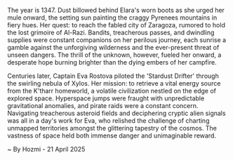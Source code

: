 
The year is 1347.  Dust billowed behind Elara's worn boots as she urged her mule onward, the setting sun painting the craggy Pyrenees mountains in fiery hues.  Her quest: to reach the fabled city of Zaragoza, rumored to hold the lost grimoire of Al-Razi.  Bandits, treacherous passes, and dwindling supplies were constant companions on her perilous journey, each sunrise a gamble against the unforgiving wilderness and the ever-present threat of unseen dangers.  The thrill of the unknown, however, fueled her onward, a desperate hope burning brighter than the dying embers of her campfire.

Centuries later, Captain Eva Rostova piloted the 'Stardust Drifter' through the swirling nebula of Xylos.  Her mission: to retrieve a vital energy source from the K'tharr homeworld, a volatile civilization nestled on the edge of explored space.  Hyperspace jumps were fraught with unpredictable gravitational anomalies, and pirate raids were a constant concern.  Navigating treacherous asteroid fields and deciphering cryptic alien signals was all in a day's work for Eva, who relished the challenge of charting unmapped territories amongst the glittering tapestry of the cosmos. The vastness of space held both immense danger and unimaginable reward.

~ By Hozmi - 21 April 2025

